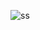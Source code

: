 
 ![ss](https://github.com/syurdatapan/netflix/assets/33219097/ddb0646e-b20f-451a-8918-28e697838abb)

